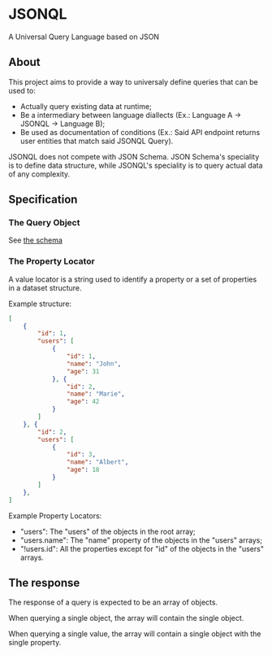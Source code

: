 # JSONQL
A Universal Query Language based on JSON

## About
This project aims to provide a way to universaly define queries that can be used to:
- Actually query existing data at runtime;
- Be a intermediary between language diallects (Ex.: Language A -> JSONQL -> Language B);
- Be used as documentation of conditions (Ex.: Said API endpoint returns user entities that match said JSONQL Query).

JSONQL does not compete with JSON Schema. JSON Schema's speciality is to define data structure, while JSONQL's
speciality is to query actual data of any complexity.

## Specification

### The Query Object
See [the schema](schema/query.schema.json)

### The Property Locator
A value locator is a string used to identify a property or a set of properties in a dataset structure.

Example structure:

```json
[
    {
        "id": 1,
        "users": [
            {
                "id": 1,
                "name": "John",
                "age": 31
            }, {
                "id": 2,
                "name": "Marie",
                "age": 42
            }
        ]
    }, {
        "id": 2,
        "users": [
            {
                "id": 3,
                "name": "Albert",
                "age": 18
            }
        ]
    },
]
```

Example Property Locators:
- "users": The "users" of the objects in the root array;
- "users.name": The "name" property of the objects in the "users" arrays;
- "!users.id": All the properties except for "id" of the objects in the "users" arrays.

## The response
The response of a query is expected to be an array of objects.

When querying a single object, the array will contain the single object.

When querying a single value, the array will contain a single object with the single property.